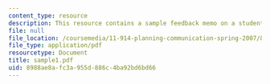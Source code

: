 ```yaml
---
content_type: resource
description: This resource contains a sample feedback memo on a student briefing.
file: null
file_location: /coursemedia/11-914-planning-communication-spring-2007/8988ae8afc3a955d886c4ba92bd6bd66_sample1.pdf
file_type: application/pdf
resourcetype: Document
title: sample1.pdf
uid: 8988ae8a-fc3a-955d-886c-4ba92bd6bd66
---
```


